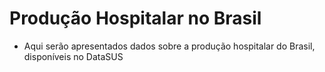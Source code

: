 # Produção Hospitalar no Brasil
* Aqui serão apresentados dados sobre a produção hospitalar do Brasil, disponíveis no DataSUS
